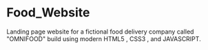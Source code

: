 # Food_Website
Landing page website for a fictional food delivery company called "OMNIFOOD" build using modern HTML5 , CSS3 , and JAVASCRIPT.
